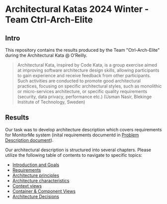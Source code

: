 # Architectural Katas 2024 Winter - Team Ctrl-Arch-Elite

## Intro

This repository contains the results produced by the Team "Ctrl-Arch-Elite" during the Architectural Kata @ O’Reilly.

> Architectural Kata, inspired by Code Kata, is a group exercise aimed at improving software architecture design skills, allowing participants to gain experience and receive feedback from other participants. Such activities are conducted to promote good architectural practices, focusing on specific architectural styles, such as monolithic or micro-services architecture, or specific quality requirements (security, data privacy, performance etc.)  (Usman Nasir, Blekinge Institute of Technology, Sweden)

## Results

Our task was to develop architecture description which covers requirements for MonitorMe system (inital requirements documentd in [Problem Description document](/0_Requirements/01_Problem_description.md)).

Our architectural description is structured into several chapters. Please utilize the following table of contents to navigate to specific topics:

* [Introduction and Goals](0_Requirements/02_Vision.md)
* [Requirements](0_Requirements/03_Requirements.md)
* [Architecture principles](1_Solution/01_arch_priciples.md)
* [Architecture charaсteristics](1_Solution/02_arch_characteristics.md)
* [Context views](1_Solution/03_system_context.md)
* [Container & Component Views](1_Solution/04_container-component_view.md)
* [Architecture Decisions](ADRs/Readme.md)
